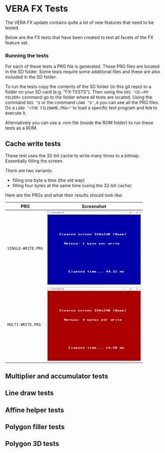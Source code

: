 
# VERA FX Tests

The VERA FX update contains quite a lot of new features that need to be tested.

Below are the FX tests that have been created to test all facets of the FX feature set.

### Running the tests

For each of these tests a PRG file is generated. These PRG files are located in the SD folder. 
Some tests require some additional files and these are also included in the SD folder.

To run the tests copy the contents of the SD folder (in this git repo) to a folder on your SD card (e.g. "FX-TESTS").
Then using the `DOS "CD:<MY FOLDER>` command go to the folder where all tests are located. 
Using the command `DOS "$` or the command `LOAD "$",8` you can see all the PRG files. 
Do a `LOAD "<THE FILENAME.PRG>"` to load a specific test program and `RUN` to execute it.

Alternatively you can use a .rom file (inside the ROM folder) to run these tests as a ROM.


## Cache write tests

These test uses the 32-bit cache to write many times to a bitmap. Essentially filling the screen.

There are two variants: 
  - filling one byte a time (the old way) 
  - filling four bytes at the same time (using the 32-bit cache)

Here are the PRGs and what their results should look like:

| PRG  | Screenshot |
| ------------- | ------------- |
| `SINGLE-WRITE.PRG`  | <img src='screenshots/SINGLE-WRITE.PRG.png' width='300'> |
| `MULTI-WRITE.PRG`  | <img src='screenshots/MULTI-WRITE.PRG.png' width='300'> |

## Multiplier and accumulator tests



## Line draw tests




## Affine helper tests



## Polygon filler tests



## Polygon 3D tests